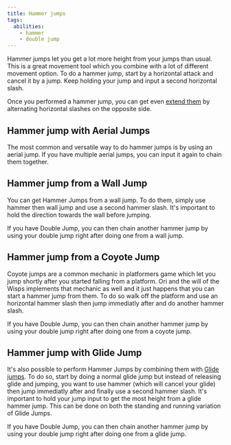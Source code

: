 ```yaml
---
title: Hammer jumps
tags:
  abilities:
    - hammer
    - double jump
---
```


Hammer jumps let you get a lot more height from your jumps than usual. This is a great movement tool which you combine with a lot of different movement option. To do a hammer jump, start by a horizontal attack and cancel it by a jump. Keep holding your jump and input a second horizontal slash.

Once you performed a hammer jump, you can get even [extend them](/tutorials/movement/extending-hammer) by alternating horizontal slashes on the opposite side. 

## Hammer jump with Aerial Jumps

The most common and versatile way to do hammer jumps is by using an aerial jump. If you have multiple aerial jumps, you can input it again to chain them together.

<youtube-video id="uSj8ZyYiF2I"></youtube-video>

## Hammer jump from a Wall Jump

You can get Hammer Jumps from a wall jump. To do them, simply use hammer then wall jump and use a second hammer slash. It's important to hold the direction towards the wall before jumping.

If you have Double Jump, you can then chain another hammer jump by using your double jump right after doing one from a wall jump.

<youtube-video id="hsSWVPBWI4k"></youtube-video>

## Hammer jump from a Coyote Jump

Coyote jumps are a common mechanic in platformers game which let you jump shortly after you started falling from a platform. Ori and the will of the Wisps implements that mechanic as well and it just happens that you can start a hammer jump from them. To do so walk off the platform and use an horizontal hammer slash then jump immediatly after and do another hammer slash.

If you have Double Jump, you can then chain another hammer jump by using your double jump right after doing one from a coyote jump.

<youtube-video id="INUBbrb7zfM"></youtube-video>

## Hammer jump with Glide Jump

It's also possible to perform Hammer Jumps by combining them with [Glide jumps](/tutorials/movement/glide-jumps). To do so, start by doing a normal glide jump but instead of releasing glide and jumping, you want to use hammer (which will cancel your glide) then jump immediatly after and finally use a second hammer slash. It's important to hold your jump input to get the most height from a glide hammer jump. This can be done on both the standing and running variation of Glide Jumps.

If you have Double Jump, you can then chain another hammer jump by using your double jump right after doing one from a glide jump.

<youtube-video id="h7i4uPR4hH8"></youtube-video>
